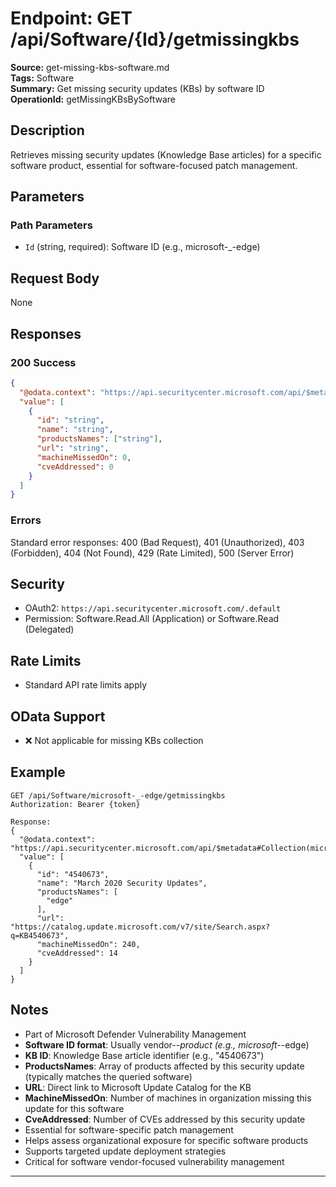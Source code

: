 # Endpoint: GET /api/Software/{Id}/getmissingkbs

**Source:** get-missing-kbs-software.md  
**Tags:** Software  
**Summary:** Get missing security updates (KBs) by software ID  
**OperationId:** getMissingKBsBySoftware

## Description
Retrieves missing security updates (Knowledge Base articles) for a specific software product, essential for software-focused patch management.

## Parameters
### Path Parameters
- `Id` (string, required): Software ID (e.g., microsoft-_-edge)

## Request Body
None

## Responses
### 200 Success
```json
{
  "@odata.context": "https://api.securitycenter.microsoft.com/api/$metadata#Collection(microsoft.windowsDefenderATP.api.PublicProductFixDto)",
  "value": [
    {
      "id": "string",
      "name": "string",
      "productsNames": ["string"],
      "url": "string",
      "machineMissedOn": 0,
      "cveAddressed": 0
    }
  ]
}
```

### Errors
Standard error responses: 400 (Bad Request), 401 (Unauthorized), 403 (Forbidden), 404 (Not Found), 429 (Rate Limited), 500 (Server Error)

## Security
- OAuth2: `https://api.securitycenter.microsoft.com/.default`
- Permission: Software.Read.All (Application) or Software.Read (Delegated)

## Rate Limits
- Standard API rate limits apply

## OData Support
- ❌ Not applicable for missing KBs collection

## Example
```http
GET /api/Software/microsoft-_-edge/getmissingkbs
Authorization: Bearer {token}

Response:
{
  "@odata.context": "https://api.securitycenter.microsoft.com/api/$metadata#Collection(microsoft.windowsDefenderATP.api.PublicProductFixDto)",
  "value": [
    {
      "id": "4540673",
      "name": "March 2020 Security Updates",
      "productsNames": [
        "edge"
      ],
      "url": "https://catalog.update.microsoft.com/v7/site/Search.aspx?q=KB4540673",
      "machineMissedOn": 240,
      "cveAddressed": 14
    }
  ]
}
```

## Notes
- Part of Microsoft Defender Vulnerability Management
- **Software ID format**: Usually vendor-_-product (e.g., microsoft-_-edge)
- **KB ID**: Knowledge Base article identifier (e.g., "4540673")
- **ProductsNames**: Array of products affected by this security update (typically matches the queried software)
- **URL**: Direct link to Microsoft Update Catalog for the KB
- **MachineMissedOn**: Number of machines in organization missing this update for this software
- **CveAddressed**: Number of CVEs addressed by this security update
- Essential for software-specific patch management
- Helps assess organizational exposure for specific software products
- Supports targeted update deployment strategies
- Critical for software vendor-focused vulnerability management

---
